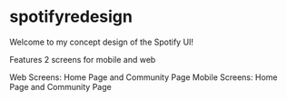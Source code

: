 # spotifyredesign
Welcome to my concept design of the Spotify UI!

Features 2 screens for mobile and web

Web Screens: Home Page and Community Page
Mobile Screens: Home Page and Community Page
